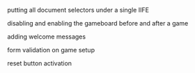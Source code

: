 putting all document selectors under a single IIFE

disabling and enabling the gameboard before and after a game

adding welcome messages

form validation on game setup

reset button activation
